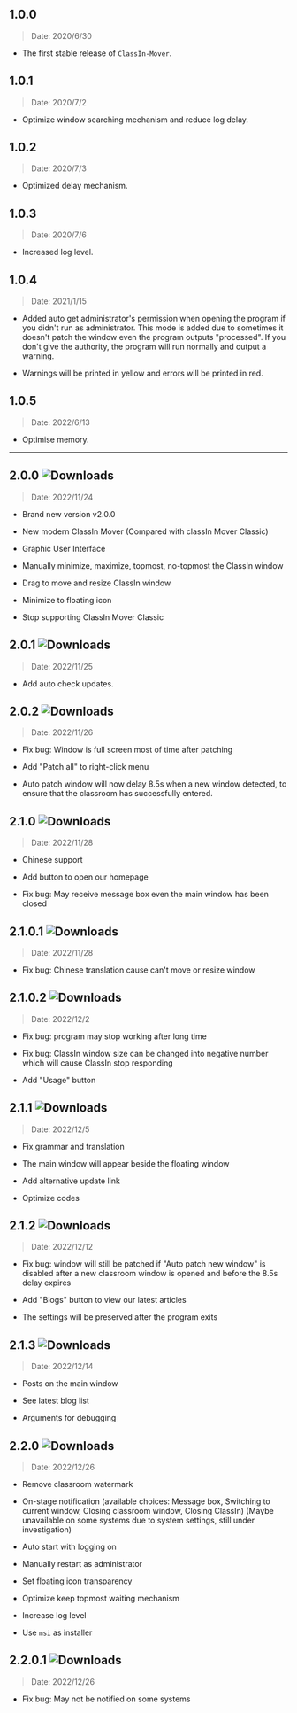 ## 1.0.0

> Date: 2020/6/30

- The first stable release of `ClassIn-Mover`.

## 1.0.1

> Date: 2020/7/2

- Optimize window searching mechanism and reduce log delay.

## 1.0.2

> Date: 2020/7/3

- Optimized delay mechanism.

## 1.0.3

> Date: 2020/7/6

- Increased log level.

## 1.0.4

> Date: 2021/1/15

- Added auto get administrator's permission when opening the program if you didn't run as administrator. This mode is added due to sometimes it doesn't patch the window even the program outputs "processed". If you don't give the authority, the program will run normally and output a warning.

- Warnings will be printed in yellow and errors will be printed in red.

## 1.0.5

> Date: 2022/6/13

- Optimise memory.

---

## 2.0.0 ![Downloads](https://img.shields.io/github/downloads/CarlGao4/ClassIn-Mover/v2.0.0/total)

> Date: 2022/11/24

- Brand new version v2.0.0

- New modern ClassIn Mover (Compared with classIn Mover Classic)

- Graphic User Interface

- Manually minimize, maximize, topmost, no-topmost the ClassIn window

- Drag to move and resize ClassIn window

- Minimize to floating icon

- Stop supporting ClassIn Mover Classic

## 2.0.1 ![Downloads](https://img.shields.io/github/downloads/CarlGao4/ClassIn-Mover/v2.0.1/total)

> Date: 2022/11/25

- Add auto check updates. 

## 2.0.2 ![Downloads](https://img.shields.io/github/downloads/CarlGao4/ClassIn-Mover/v2.0.2/total)

> Date: 2022/11/26

- Fix bug: Window is full screen most of time after patching

- Add "Patch all" to right-click menu

- Auto patch window will now delay 8.5s when a new window detected, to ensure that the classroom has successfully entered. 

## 2.1.0 ![Downloads](https://img.shields.io/github/downloads/CarlGao4/ClassIn-Mover/v2.1.0/total)

> Date: 2022/11/28

- Chinese support

- Add button to open our homepage

- Fix bug: May receive message box even the main window has been closed

## 2.1.0.1 ![Downloads](https://img.shields.io/github/downloads/CarlGao4/ClassIn-Mover/v2.1.0.1/total)

> Date: 2022/11/28

- Fix bug: Chinese translation cause can't move or resize window

## 2.1.0.2 ![Downloads](https://img.shields.io/github/downloads/CarlGao4/ClassIn-Mover/v2.1.0.2/total)

> Date: 2022/12/2

- Fix bug: program may stop working after long time

- Fix bug: ClassIn window size can be changed into negative number which will cause ClassIn stop responding

- Add "Usage" button

## 2.1.1 ![Downloads](https://img.shields.io/github/downloads/CarlGao4/ClassIn-Mover/v2.1.1/total)

> Date: 2022/12/5

- Fix grammar and translation

- The main window will appear beside the floating window

- Add alternative update link

- Optimize codes

## 2.1.2 ![Downloads](https://img.shields.io/github/downloads/CarlGao4/ClassIn-Mover/v2.1.2/total)

> Date: 2022/12/12

- Fix bug: window will still be patched if "Auto patch new window" is disabled after a new classroom window is opened and before the 8.5s delay expires

- Add "Blogs" button to view our latest articles

- The settings will be preserved after the program exits

## 2.1.3 ![Downloads](https://img.shields.io/github/downloads/CarlGao4/ClassIn-Mover/v2.1.3/total)

> Date: 2022/12/14

- Posts on the main window

- See latest blog list

- Arguments for debugging

## 2.2.0 ![Downloads](https://img.shields.io/github/downloads/CarlGao4/ClassIn-Mover/v2.2.0/total)

> Date: 2022/12/26

- Remove classroom watermark

- On-stage notification (available choices: Message box, Switching to current window, Closing classroom window, Closing ClassIn) (Maybe unavailable on some systems due to system settings, still under investigation)

- Auto start with logging on

- Manually restart as administrator

- Set floating icon transparency

- Optimize keep topmost waiting mechanism

- Increase log level

- Use `msi` as installer

## 2.2.0.1 ![Downloads](https://img.shields.io/github/downloads/CarlGao4/ClassIn-Mover/v2.2.0.1/total)

> Date: 2022/12/26

- Fix bug: May not be notified on some systems